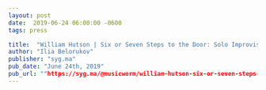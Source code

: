 ```yaml
---
layout: post
date:  2019-06-24 06:00:00 -0600
tags: press

title:  "William Hutson | Six or Seven Steps to the Door: Solo Improvisations (A Wave Press)"
author: "Ilia Belorukov"
publisher: "syg.ma"
pub_date: "June 24th, 2019"
pub_url: ""https://syg.ma/@musicworm/william-hutson-six-or-seven-steps-to-the-door-solo-improvisations-a-wave-press"
---
```

